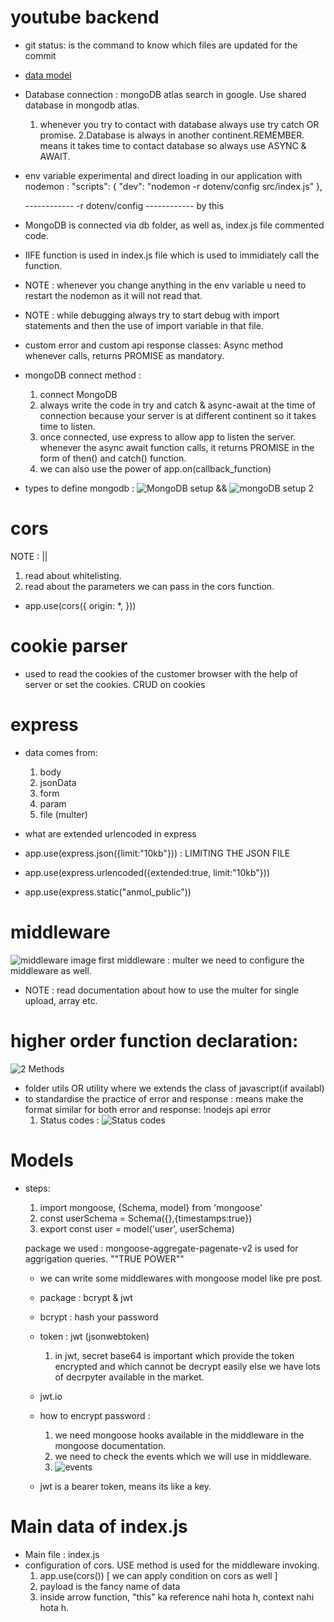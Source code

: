 # youtube backend

- git status: is the command to know which files are updated for the commit
<!-- Setup zone -->
- [data model](https://app.eraser.io/workspace/YtPqZ1VogxGy1jzIDkzj)

- Database connection : mongoDB atlas search in google.
    Use shared database in mongodb atlas.

    1. whenever you try to contact with database always use try catch OR promise. 
    2.Database is always in another continent.REMEMBER. means it takes time to contact database so always use ASYNC & AWAIT.


- env variable experimental and direct loading in our application with nodemon : 
  "scripts": {
    "dev": "nodemon -r dotenv/config src/index.js"
  },

  ------------  -r dotenv/config ------------ by this

- MongoDB is connected via db folder, as well as, index.js file commented code. 

- IIFE function is used in index.js file which is used to immidiately call the function. 

- NOTE : whenever you change anything in the env variable u need to restart the nodemon as it will not read that. 

- NOTE : while debugging always try to start debug with import statements and then the use of import variable in that file.

- custom error and custom api response classes:
  Async method whenever calls, returns PROMISE as mandatory.

- mongoDB connect method : 
  1. connect MongoDB
  2. always write the code in try and catch & async-await at the time of connection because your server is at different continent so it takes time to listen. 
  3. once connected, use express to allow app to listen the server. whenever the async await function calls, it returns PROMISE in the form of then() and catch() function.
  4. we can also use the power of app.on(callback_function)

- types to define mongodb : 
![MongoDB setup](image-1.png)
&&
![mongoDB setup 2](image-2.png)

# cors 
NOTE : <!-- express documentation for request and response different types --> || <!-- CORS and cookie parser IMP package to handle -->
1. read about whitelisting.
2. read about the parameters we can pass in the cors function.
- app.use(cors({ origin: *, <!-- other options should available here --> }))

# cookie parser
- used to read the cookies of the customer browser with the help of server or set the cookies. CRUD on cookies


# express
- data comes from: 
  1. body
  2. jsonData
  3. form 
  4. param  
  5. file (multer)

- what are extended urlencoded in express

- app.use(express.json({limit:"10kb"})) : LIMITING THE JSON FILE
- app.use(express.urlencoded({extended:true, limit:"10kb"})) <!-- is used to read the url which is encoded with + OR %, URL has its own encoder so to decode that we need to tell express to understand this encoding  -->
- app.use(express.static("anmol_public")) <!-- is used to store static files like images  --> 

# middleware 
 ![middleware image](image.png)
 first middleware : multer
 we need to configure the middleware as well.
 - NOTE : read documentation about how to use the multer for single upload, array etc.

# higher order function declaration: 
![2 Methods](image-3.png)
- folder utils OR utility where we extends the class of javascript(if availabl)
- to standardise the practice of error and response : means make the format similar for both error and response: !nodejs api error
  1. Status codes : ![Status codes](image-4.png)


# Models
- steps: 
  1. import mongoose, {Schema, model} from 'mongoose'
  2. const userSchema = Schema({},{timestamps:true})
  3. export const user = model('user', userSchema)

  package we used : mongoose-aggregate-pagenate-v2 is used for aggrigation queries. ""TRUE POWER""

  - we can write some middlewares with mongoose model like pre post.
  
  - package : bcrypt & jwt
  - bcrypt : hash your password
  - token : jwt (jsonwebtoken)
    1. in jwt, secret base64 is important which provide the token encrypted and which cannot be decrypt easily else we have lots of decrpyter available in the market.
  - jwt.io 

  - how to encrypt password : 
      1. we need mongoose hooks available in the middleware in the mongoose documentation. 
      2. we need to check the events which we will use in middleware. 
      3. ![events](image-5.png)

  - jwt is a bearer token, means its like a key. 

# Main data of index.js
- Main file : index.js
- configuration of cors. USE method is used for the middleware invoking.
  1. app.use(cors()) [ we can apply condition on cors as well ]
  2. payload is the fancy name of data
  3. inside arrow function, "this" ka reference nahi hota h, context nahi hota h.
